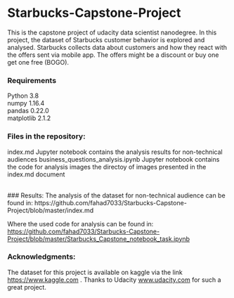 # Starbucks-Capstone-Project


This is the capstone project of udacity data scientist nanodegree. In this project, the dataset of Starbucks customer behavior is explored and analysed. Starbucks collects data about customers and how they react with the offers sent via mobile app. The offers might be a discount or buy one get one free (BOGO).


### Requirements
Python 3.8 <br>
numpy 1.16.4 <br>
pandas 0.22.0 <br>
matplotlib 2.1.2 <br>



### Files in the repository:
index.md Jupyter notebook contains the analysis results for non-technical audiences business_questions_analysis.ipynb Jupyter notebook contains the code for analysis images the directoy of images presented in the index.md document

<br>
### Results:
The analysis of the dataset for non-technical audience can be found in:
https://github.com/fahad7033/Starbucks-Capstone-Project/blob/master/index.md

Where the used code for analysis can be found in:
https://github.com/fahad7033/Starbucks-Capstone-Project/blob/master/Starbucks_Capstone_notebook_task.ipynb

### Acknowledgments:
The dataset for this project is available on kaggle via the link https://www.kaggle.com . Thanks to Udacity www.udacity.com for such a great project.

